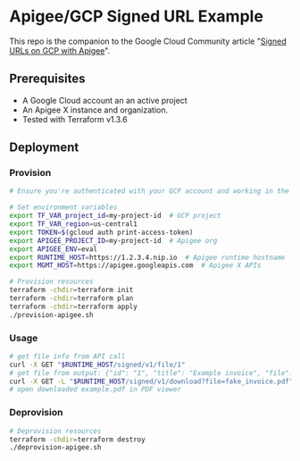 # Apigee/GCP Signed URL Example

This repo is the companion to the Google Cloud Community article "[Signed URLs on GCP with Apigee](https://www.googlecloudcommunity.com/gc/Cloud-Product-Articles/Signed-URLs-on-GCP-with-Apigee/ta-p/505017)".


## Prerequisites

* A Google Cloud account an an active project
* An Apigee X instance and organization.
* Tested with Terraform v1.3.6

## Deployment

### Provision

```bash
# Ensure you're authenticated with your GCP account and working in the context of your active project.

# Set environment variables
export TF_VAR_project_id=my-project-id  # GCP project
export TF_VAR_region=us-central1
export TOKEN=$(gcloud auth print-access-token)
export APIGEE_PROJECT_ID=my-project-id  # Apigee org
export APIGEE_ENV=eval
export RUNTIME_HOST=https://1.2.3.4.nip.io  # Apigee runtime hostname
export MGMT_HOST=https://apigee.googleapis.com  # Apigee X APIs

# Provision resources
terraform -chdir=terraform init
terraform -chdir=terraform plan
terraform -chdir=terraform apply
./provision-apigee.sh
```

### Usage

```bash
# get file info from API call
curl -X GET "$RUNTIME_HOST/signed/v1/file/1"
# get file from output: {"id": "1", "title": "Example invoice", "file": "fake_invoice.pdf"} ane make call to download API
curl -X GET -L "$RUNTIME_HOST/signed/v1/download?file=fake_invoice.pdf" --output example.pdf
# open downloaded example.pdf in PDF viewer
```

### Deprovision

```bash
# Deprovision resources
terraform -chdir=terraform destroy
./deprovision-apigee.sh
```
